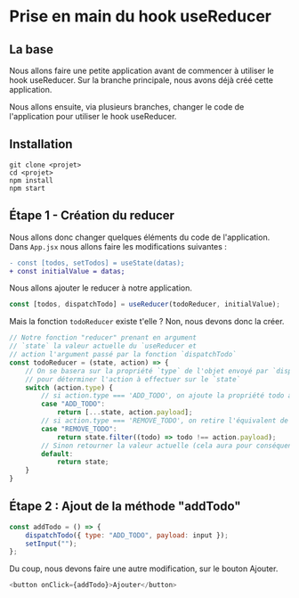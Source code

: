 # Prise en main du hook useReducer

## La base

Nous allons faire une petite application avant de commencer à utiliser le hook useReducer.
Sur la branche principale, nous avons déjà créé cette application.

Nous allons ensuite, via plusieurs branches, changer le code de l'application pour utiliser le hook useReducer.

## Installation

```shell
git clone <projet>
cd <projet>
npm install
npm start
```

## Étape 1 - Création du reducer

Nous allons donc changer quelques éléments du code de l'application.
Dans `App.jsx` nous allons faire les modifications suivantes :

```diff
- const [todos, setTodos] = useState(datas);
+ const initialValue = datas;
```

Nous allons ajouter le reducer à notre application.
```js
const [todos, dispatchTodo] = useReducer(todoReducer, initialValue);
```

Mais la fonction `todoReducer` existe t'elle ? Non, nous devons donc la créer.

```js
// Notre fonction "reducer" prenant en argument
// `state` la valeur actuelle du `useReducer et
// action l'argument passé par la fonction `dispatchTodo`
const todoReducer = (state, action) => {
    // On se basera sur la propriété `type` de l'objet envoyé par `dispatchTodo`
    // pour déterminer l'action à effectuer sur le `state`
    switch (action.type) {
        // si action.type === 'ADD_TODO', on ajoute la propriété todo au `state`
        case "ADD_TODO":
            return [...state, action.payload];
        // si action.type === 'REMOVE_TODO', on retire l'équivalent de la propriété todo du `state`
        case "REMOVE_TODO":
            return state.filter((todo) => todo !== action.payload);
        // Sinon retourner la valeur actuelle (cela aura pour conséquence de ne pas réafficher le composant)
        default:
            return state;
    }
}
```

## Étape 2 : Ajout de la méthode "addTodo"

```js
const addTodo = () => {
    dispatchTodo({ type: "ADD_TODO", payload: input });
    setInput("");
};
```

Du coup, nous devons faire une autre modification, sur le bouton Ajouter.

```js
<button onClick={addTodo}>Ajouter</button>
```
